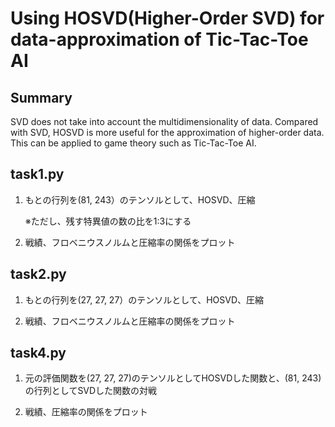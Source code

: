 # Using HOSVD(Higher-Order SVD) for data-approximation of Tic-Tac-Toe AI


## Summary
SVD does not take into account the multidimensionality of data. Compared with SVD, HOSVD is more useful for the approximation of higher-order data. This can be applied to game theory such as Tic-Tac-Toe AI.  


## task1.py  
1. もとの行列を(81, 243）のテンソルとして、HOSVD、圧縮

   ※ただし、残す特異値の数の比を1:3にする
   
2. 戦績、フロベニウスノルムと圧縮率の関係をプロット
           
       
## task2.py 
 1. もとの行列を(27, 27, 27）のテンソルとして、HOSVD、圧縮
 
 2. 戦績、フロベニウスノルムと圧縮率の関係をプロット


## task4.py
 1. 元の評価関数を(27, 27, 27)のテンソルとしてHOSVDした関数と、(81, 243)の行列としてSVDした関数の対戦
 
 2. 戦績、圧縮率の関係をプロット
